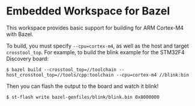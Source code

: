 Embedded Workspace for Bazel
============================

This workspace provides basic support for building for ARM Cortex-M4
with Bazel.

To build, you must specify `--cpu=cortex-m4`, as well as the host and target
`crosstool_top`. For example, to build the blink example for the STM32F4
Discovery board:

    $ bazel build --crosstool_top=//toolchain --host_crosstool_top=//tools/cpp:toolchain --cpu=cortex-m4 //blink:bin

Then you can flash the output to the board and watch it blink!

    $ st-flash write bazel-genfiles/blink/blink.bin 0x8000000
